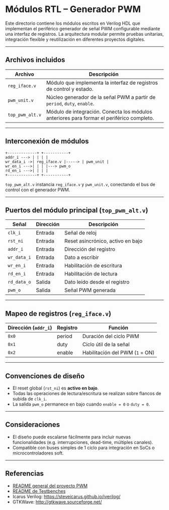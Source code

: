 # Módulos RTL – Generador PWM

Este directorio contiene los módulos escritos en Verilog HDL que implementan el periférico generador de señal PWM configurable mediante una interfaz de registros. La arquitectura modular permite pruebas unitarias, integración flexible y reutilización en diferentes proyectos digitales.

---

## Archivos incluidos

| Archivo         | Descripción                                                              |
|-----------------|---------------------------------------------------------------------------|
| `reg_iface.v`   | Módulo que implementa la interfaz de registros de control y estado.       |
| `pwm_unit.v`    | Núcleo generador de la señal PWM a partir de `period`, `duty`, `enable`. |
| `top_pwm_alt.v` | Módulo de integración. Conecta los módulos anteriores para formar el periférico completo. |

---

## Interconexión de módulos

```
+-------------+ +-----------+
addr_i ---> | | | |
wr_data_i ->| reg_iface.v |-----> | pwm_unit |
wr_en_i --->| | | |---> pwm_o
rd_en_i --->| | | |
+-------------+ +-----------+
```

`top_pwm_alt.v` instancia `reg_iface.v` y `pwm_unit.v`, conectando el bus de control con el generador PWM.

---

## Puertos del módulo principal (`top_pwm_alt.v`)

| Señal       | Dirección | Descripción                             |
|-------------|-----------|-----------------------------------------|
| `clk_i`     | Entrada   | Señal de reloj                          |
| `rst_ni`    | Entrada   | Reset asincrónico, activo en bajo       |
| `addr_i`    | Entrada   | Dirección del registro                  |
| `wr_data_i` | Entrada   | Dato a escribir                         |
| `wr_en_i`   | Entrada   | Habilitación de escritura               |
| `rd_en_i`   | Entrada   | Habilitación de lectura                 |
| `rd_data_o` | Salida    | Dato leído desde el registro            |
| `pwm_o`     | Salida    | Señal PWM generada                      |

---

## Mapeo de registros (`reg_iface.v`)

| Dirección (`addr_i`) | Registro | Función                             |
|----------------------|----------|-------------------------------------|
| `0x0`                | period   | Duración del ciclo PWM              |
| `0x1`                | duty     | Ciclo útil de la señal              |
| `0x2`                | enable   | Habilitación del PWM (`1` = ON)     |

---

## Convenciones de diseño

- El reset global (`rst_ni`) es **activo en bajo**.
- Todas las operaciones de lectura/escritura se realizan sobre flancos de subida de `clk_i`.
- La salida `pwm_o` permanece en bajo cuando `enable = 0` o `duty = 0`.

---

## Consideraciones

- El diseño puede escalarse fácilmente para incluir nuevas funcionalidades (e.g. interrupciones, dead-time, múltiples canales).
- Compatible con buses simples de 1 ciclo para integración en SoCs o microcontroladores soft.

---

## Referencias

- [README general del proyecto PWM](../README.md)
- [README de Testbenches](../tb/README.md)
- Icarus Verilog: https://steveicarus.github.io/iverilog/
- GTKWave: http://gtkwave.sourceforge.net/

